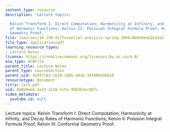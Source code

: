 ```yaml
---
content_type: resource
description: 'Lecture topics:

  Kelvin Transform I: Direct Computation; Harmonicity at Infinity, and Decay Rates
  of Harmonic Functions; Kelvin II: Poission Integral Formula Proof; Kelvin III: Conformal
  Geometry Proof.'
file: /courses/18-156-differential-analysis-spring-2004/8b0e9ee62e33a1185c5e99b363ec007c_lec5.pdf
file_type: application/pdf
learning_resource_types:
- Lecture Notes
license: https://creativecommons.org/licenses/by-nc-sa/4.0/
ocw_type: OCWFile
parent_title: Lecture Notes
parent_type: CourseSection
parent_uid: 42937c63-1618-c895-e0ab-347b09d3b810
resourcetype: Document
title: lec5.pdf
uid: 8b0e9ee6-2e33-a118-5c5e-99b363ec007c
video_metadata:
  youtube_id: null
---
```

Lecture topics:
Kelvin Transform I: Direct Computation; Harmonicity at Infinity, and Decay Rates of Harmonic Functions; Kelvin II: Poission Integral Formula Proof; Kelvin III: Conformal Geometry Proof.